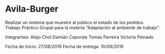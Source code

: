 # Avila-Burger
Realizar un sistema que muestre al público el estado de los pedidos.
Trabajo Práctico Grupal para la materia "Adaptación al ambiente de trabajo".

Integrantes:
Alejo Chol
Damián Caporale
Tomás Ferreira
Victoria Peinado

Fecha de inicio: 27/08/2019
Fecha de entrega: 10/09/2019
